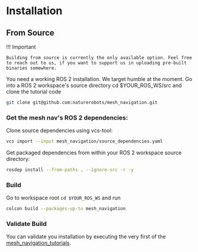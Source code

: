 
# Installation

## From Source


!!! Important

    Building from source is currently the only available option. Feel free to reach out to us, if you want to support us in uploading pre-built binaries somewhere.


You need a working ROS 2 installation. We target humble at the moment. Go into a ROS 2 workspace's source directory cd $YOUR_ROS_WS/src and clone the tutorial code 

```bash
git clone git@github.com:naturerobots/mesh_navigation.git
```

### Get the mesh nav's ROS 2 dependencies:

Clone source dependencies using vcs-tool:

```bash
vcs import --input mesh_navigation/source_dependencies.yaml
```

Get packaged dependencies from within your ROS 2 workspace source directory:

```bash
rosdep install --from-paths . --ignore-src -r -y
```

### Build

Go to workspace root `cd $YOUR_ROS_WS` and run

```bash
colcon build --packages-up-to mesh_navigation
```

### Validate Build

You can validate you installation by executing the very first of the [mesh_navigation_tutorials](/tutorials/index.md).


